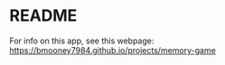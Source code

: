 # README

For info on this app, see this webpage: https://bmooney7984.github.io/projects/memory-game